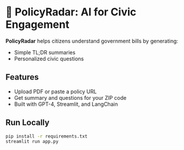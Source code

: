 # 📜 PolicyRadar: AI for Civic Engagement

**PolicyRadar** helps citizens understand government bills by generating:
- Simple TL;DR summaries
- Personalized civic questions

## Features
- Upload PDF or paste a policy URL
- Get summary and questions for your ZIP code
- Built with GPT-4, Streamlit, and LangChain

## Run Locally

```bash
pip install -r requirements.txt
streamlit run app.py
